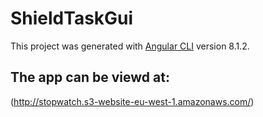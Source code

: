 # ShieldTaskGui

This project was generated with [Angular CLI](https://github.com/angular/angular-cli) version 8.1.2.

## The app can be viewd at:
(http://stopwatch.s3-website-eu-west-1.amazonaws.com/)
